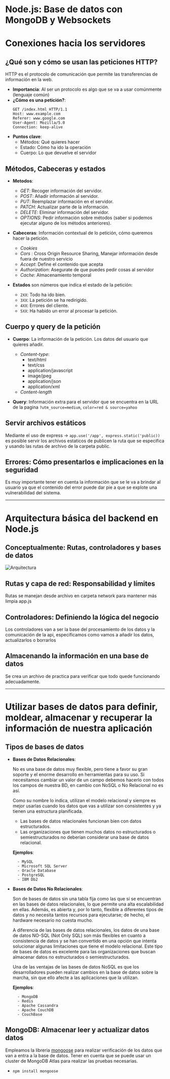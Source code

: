# Node.js: Base de datos con MongoDB y Websockets

# Conexiones hacia los servidores

## ¿Qué son y cómo se usan las peticiones HTTP?

HTTP es el protocolo de comunicación que permite las transferencias de información en la web.

- **Importancia**: Al ser un protocolo es algo que se va a usar comúnmente (lenguaje común)
- **¿Cómo es una petición?**:
  ```
  GET /index.html HTTP/1.1
  Host: www.example.com
  Referer: www.google.com
  User-Agent: Mozilla/5.0
  Connection: keep-alive
  ```
- **Puntos clave**:
  - Métodos: Qué quieres hacer
  - Estado: Cómo ha ido la operación
  - Cuerpo: Lo que devuelve el servidor

## Métodos, Cabeceras y estados

- **Metodos**:

  - *GET*: Recoger información del servidor.
  - *POST*: Añadir información al servidor.
  - *PUT*: Reemplazar información en el servidor.
  - *PATCH*: Actualizar parte de la información.
  - *DELETE*: Eliminar información del servidor.
  - *OPTIONS*: Pedir información sobre métodos (saber si podemos ejecutar alguno de los métodos anteriores).

- **Cabeceras**: Información contextual de lo petición, cómo queremos hacer la petición.
  - *Cookies*
  - *Cors* : Cross Origin Resource Sharing, Manejar información desde fuera de nuestro servicio
  - *Accept*: Define el contenido que acepta
  - *Authorization*: Asegurate de que puedes pedir cosas al servidor
  - *Cache*: Almacenamiento temporal

- **Estados** son números que indica el estado de la petición:

  - `2XX`: Todo ha ido bien.
  - `3XX`: La petición se ha redirigido.
  - `4XX`: Errores del cliente.
  - `5XX`: Ha habido un error al procesar la petición.

## Cuerpo y query de la petición

- **Cuerpo**: La información de la petición. Los datos del usuario que quieres añadir.
  - *Content-type*: 
    - text/html
    - text/css 
    - application/javascript
    - image/jpeg
    - application/json
    - application/xml
  - *Content-length*
    
- **Query**: Información extra para el servidor que se encuentra en la URL de la pagina `?utm_source=medium`, `color=red & source=yahoo`

## Servir archivos estáticos
Mediante el uso de express -> `app.use('/app', express.static('public))` es posible servir los archivos estaticos de publicen la ruta que se especifica y usando las rutas de archivo de la carpeta public.

## Errores: Cómo presentarlos e implicaciones en la seguridad

Es muy importante tener en cuenta la información que se le va a brindar al usuario ya que el contenido del error puede dar pie a que se explote una vulnerabilidad del sistema.

---

# Arquitectura básica del backend en Node.js 

## Conceptualmente: Rutas, controladores y bases de datos

![Arquitectura](https://static.platzi.com/media/user_upload/diagrama-825e902b-0966-40f0-8231-65b99f7206c1.jpg) 

## Rutas y capa de red: Responsabilidad y límites

Rutas se manejan desde archivo en carpeta network para mantener más limpia app.js

## Controladores: Definiendo la lógica del negocio

Los controladores van a ser la base del procesamiento de los datos y la comunicación de la api, especificamos como vamos a añadir los datos, actualizarlos o borrarlos


## Almacenando la información en una base de datos

Se crea un archivo de practica para verificar que todo quede funcionando adecuadamente.

---

# Utilizar bases de datos para definir, moldear, almacenar y recuperar la información de nuestra aplicación

## Tipos de bases de datos

- **Bases de Datos Relacionales**: 
    
    No es una base de datos muy flexible, pero tiene a favor su gran soporte y el enorme desarrollo en herramientas para su uso. Si necesitamos cambiar un valor de un campo debemos hacerlo con todos los campos de nuestra BD, en cambio con NoSQL o No Relacional no es así.

    Como su nombre lo indica, utilizan el modelo relacional y siempre es mejor usarlas cuando los datos que vas a utilizar son consistentes y ya tienen una estructura planificada.

    - Las bases de datos relacionales funcionan bien con datos estructurados.
    - Las organizaciones que tienen muchos datos no estructurados o semiestructurados no deberían considerar una base de datos relacional.
    
    **Ejemplos**:

        - MySQL
        - Microsoft SQL Server
        - Oracle Database
        - PostgreSQL
        - IBM Db2

- **Bases de Datos No Relacionales**: 
    
    Son de bases de datos sin una tabla fija como las que sí se encuentran en las bases de datos relacionales, lo que permite una alta escalabilidad en ellas. Además, es abierta y, por lo tanto, flexible a diferentes tipos de datos y no necesita tantos recursos para ejecutarse; de hecho, el hardware necesario no cuesta mucho.

    A diferencia de las bases de datos relacionales, los datos de una base de datos NO-SQL (Not Only SQL) son más flexibles en cuanto a consistencia de datos y se han convertido en una opción que intenta solucionar algunas limitaciones que tiene el modelo relacional. Este tipo de bases de datos es excelente para las organizaciones que buscan almacenar datos no estructurados o semiestructurados.

    Una de las ventajas de las bases de datos NoSQL es que los desarrolladores pueden realizar cambios en la base de datos sobre la marcha, sin que ello afecte a las aplicaciones que la utilizan.

    **Ejemplos**:

        - MongoDB
        - Redis
        - Apache Cassandra
        - Apache CouchDB
        - CouchBase

## MongoDB: Almacenar leer y actualizar datos datos

Empleamos la libreria [mongoose](https://mongoosejs.com/) para realizar verificación de los datos que van a entra a la base de datos. Tener en cuenta que se puede usar un cluster de MongoDB Atlas para realizar las pruebas necesarias.

- `npm install mongoose`


